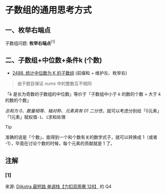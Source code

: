 # 子数组的通用思考方式

## 一、枚举右端点
子数组问题: **枚举右端点**<sup>[1]</sup>

## 二、子数组+中位数+条件k (个数)

- [2488. 统计中位数为 K 的子数组](https://leetcode.cn/problems/count-subarrays-with-median-k/) (前缀和 + 维护左、枚举右)

> 由于题目保证 $nums$ 中的整数互不相同

「$k$ 是长为奇数的子数组的中位数」等价于「子数组中小于 $k$ 的数的个数 = 大于 $k$ 的数的个数」

*总和为 0、数量相等、轴对称、元素具有 01 二分性*，就可以考虑分别给「0元素」「1元素」赋权值`-1`、`1`求和处理

> [!TIP]
> 准确的说是「个数」，能得到一个和个数有关的数学式子，就可以转换成 1（或者 -1），毕竟在讨论个数的时候，每个元素的贡献就是 1 了。


## 注解
### [1]
来源: [Dijkstra 最短路 单调栈【力扣双周赛 128】](https://www.bilibili.com/video/BV1et42177VM/) 的 Q4